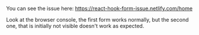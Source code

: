 You can see the issue here:
https://react-hook-form-issue.netlify.com/home

Look at the browser console, the first form works normally, but the second one, that is initially not visible doesn't work as expected.
